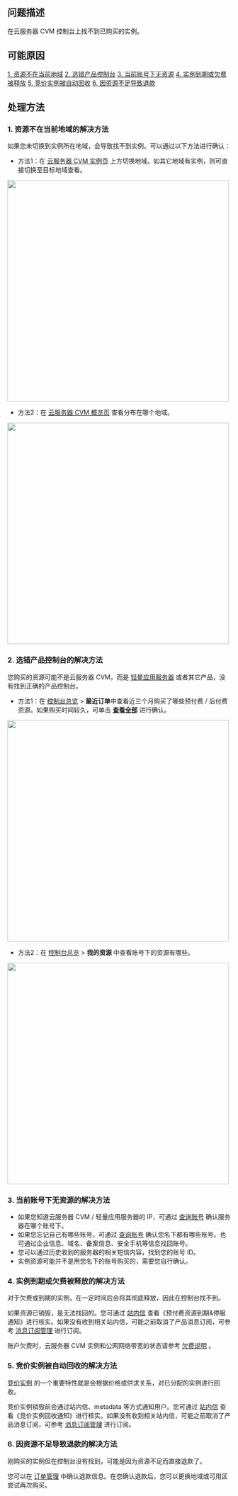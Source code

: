 ## 问题描述
在云服务器 CVM 控制台上找不到已购买的实例。


## 可能原因
[1. 资源不在当前地域](#1)
[2. 选错产品控制台](#2)
[3. 当前账号下无资源](#3)
[4. 实例到期或欠费被释放](#4)
[5. 竞价实例被自动回收](#5)
[6. 因资源不足导致退款](#6)


## 处理方法
[](id:1)
### 1. 资源不在当前地域的解决方法
如果您未切换到实例所在地域，会导致找不到实例。可以通过以下方法进行确认：
- 方法1：在 [云服务器 CVM 实例页](https://console.cloud.tencent.com/cvm/instance) 上方切换地域。如其它地域有实例，则可直接切换至目标地域查看。 
<img src="https://qcloudimg.tencent-cloud.cn/raw/c3059a819e78e4d7b0a3a32142da450a.png" width="500px"/>

- 方法2：在 [云服务器 CVM 概览页](https://console.cloud.tencent.com/cvm/overview) 查看分布在哪个地域。
<img src="https://qcloudimg.tencent-cloud.cn/raw/1678962b1f19cb730a061233c88304bf.png" width="500px"/>



[](id:2)
### 2. 选错产品控制台的解决方法
您购买的资源可能不是云服务器 CVM，而是 [轻量应用服务器](https://console.cloud.tencent.com/lighthouse/instance) 或者其它产品，没有找到正确的产品控制台。
- 方法1：在 [控制台总览](https://console.cloud.tencent.com/) > **最近订单**中查看近三个月购买了哪些预付费 / 后付费资源。如果购买时间较久，可单击 **[查看全部](https://console.cloud.tencent.com/expense/deal)** 进行确认。 
<img src="https://qcloudimg.tencent-cloud.cn/raw/5d3d512dd690d5830e975a7b6c9ef7dc.png" width="500px"/>
                                         
																						
- 方法2：在 [控制台总览](https://console.cloud.tencent.com/) > **我的资源** 中查看账号下的资源有哪些。  
<img src="https://qcloudimg.tencent-cloud.cn/raw/2ca6d1e58aee631ff89c1bea4678b70e.png" width="500px"/>              



[](id:3)
### 3. 当前账号下无资源的解决方法
- 如果您知道云服务器 CVM / 轻量应用服务器的 IP，可通过 [查询账号](https://cloud.tencent.com/account/recover?type=5) 确认服务器在哪个账号下。
- 如果您忘记自己有哪些账号，可通过 [查询账号](https://cloud.tencent.com/account/recover?type=5) 确认您名下都有哪些账号。也可通过企业信息、域名、备案信息、安全手机等信息找回账号。
- 您可以通过历史收到的服务器的相关短信内容，找到您的账号 ID。
- 实例资源可能并不是用您名下的账号购买的，需要您自行确认。 


[](id:4)
### 4. 实例到期或欠费被释放的解决方法
对于欠费或到期的实例，在一定时间后会将其彻底释放，因此在控制台找不到。

如果资源已销毁，是无法找回的。您可通过 [站内信](https://console.cloud.tencent.com/message/index) 查看《预付费资源到期&停服通知》进行核实。如果没有收到相关站内信，可能之前取消了产品消息订阅，可参考 [消息订阅管理](https://cloud.tencent.com/document/product/1263/46205) 进行订阅。

账户欠费时，云服务器 CVM 实例和公网网络带宽的状态请参考 [欠费说明](https://cloud.tencent.com/document/product/213/2181) 。


[](id:5)
### 5. 竞价实例被自动回收的解决方法
[竞价实例](https://cloud.tencent.com/document/product/213/17816) 的一个重要特性就是会根据价格或供求关系，对已分配的实例进行回收。

竞价实例销毁前会通过站内信、metadata 等方式通知用户。您可通过 [站内信](https://console.cloud.tencent.com/message/index) 查看《竞价实例回收通知》进行核实。如果没有收到相关站内信，可能之前取消了产品消息订阅，可参考 [消息订阅管理](https://cloud.tencent.com/document/product/1263/46205) 进行订阅。 


[](id:6)
### 6. 因资源不足导致退款的解决方法
刚购买的实例但在控制台没有找到，可能是因为资源不足而直接退款了。

您可以在 [订单管理](https://console.cloud.tencent.com/expense/deal) 中确认退款信息。在您确认退款后，您可以更换地域或可用区尝试再次购买。
